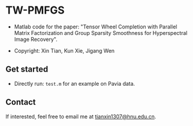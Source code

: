 # TW-PMFGS
- Matlab code for the paper: "Tensor Wheel Completion with Parallel Matrix Factorization and Group Sparsity Smoothness for Hyperspectral Image Recovery".

- Copyright: Xin Tian, Kun Xie, Jigang Wen


## Get started
- Directly run: ``test.m`` for an example on Pavia data.


## Contact
If interested, feel free to email me at <tianxin1307@hnu.edu.cn>.
